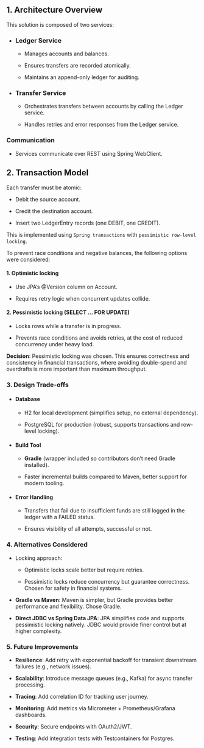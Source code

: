 ## 1. Architecture Overview

This solution is composed of two services:

- ### Ledger Service

  -   Manages accounts and balances.

  -   Ensures transfers are recorded atomically.

  -   Maintains an append-only ledger for auditing.

- ### Transfer Service

  -   Orchestrates transfers between accounts by calling the Ledger service.

  -   Handles retries and error responses from the Ledger service.

### Communication
- Services communicate over REST using Spring WebClient.

## 2. Transaction Model
Each transfer must be atomic:

- Debit the source account.

- Credit the destination account.

- Insert two LedgerEntry records (one DEBIT, one CREDIT).

This is implemented using `Spring transactions` with `pessimistic row-level locking`.

To prevent race conditions and negative balances, the following options were considered:

#### 1.  Optimistic locking

- Use JPA’s @Version column on Account.

- Requires retry logic when concurrent updates collide.

#### 2.  Pessimistic locking (SELECT … FOR UPDATE)

- Locks rows while a transfer is in progress.

- Prevents race conditions and avoids retries, at the cost of reduced concurrency under heavy load.

**Decision**: Pessimistic locking was chosen. This ensures correctness and consistency in financial transactions, where avoiding double-spend and overdrafts is more important than maximum throughput.

### 3.  Design Trade-offs

- #### Database

  -   H2 for local development (simplifies setup, no external dependency).

  -   PostgreSQL for production (robust, supports transactions and row-level locking).

- #### Build Tool

  -   **Gradle** (wrapper included so contributors don’t need Gradle installed).

  -   Faster incremental builds compared to Maven, better support for modern tooling.

- #### Error Handling

  -   Transfers that fail due to insufficient funds are still logged in the ledger with a FAILED status.

  -   Ensures visibility of all attempts, successful or not.

### 4.  Alternatives Considered

- Locking approach:

  -   Optimistic locks scale better but require retries.

  -   Pessimistic locks reduce concurrency but guarantee correctness. Chosen for safety in financial systems.

- **Gradle vs Maven**: Maven is simpler, but Gradle provides better performance and flexibility. Chose Gradle.

- **Direct JDBC vs Spring Data JPA**: JPA simplifies code and supports pessimistic locking natively. JDBC would provide finer control but at higher complexity.

### 5.  Future Improvements

- **Resilience**: Add retry with exponential backoff for transient downstream failures (e.g., network issues).

- **Scalability**: Introduce message queues (e.g., Kafka) for async transfer processing.

- **Tracing**: Add correlation ID for tracking user journey.
- **Monitoring**: Add metrics via Micrometer + Prometheus/Grafana dashboards.

- **Security**: Secure endpoints with OAuth2/JWT.

- **Testing**: Add integration tests with Testcontainers for Postgres.